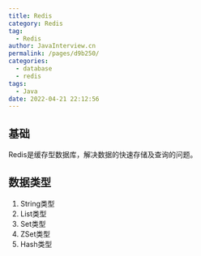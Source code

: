 ```yaml
---
title: Redis
category: Redis
tag: 
  - Redis
author: JavaInterview.cn
permalink: /pages/d9b250/
categories: 
  - database
  - redis
tags: 
  - Java
date: 2022-04-21 22:12:56
---
```




## 基础
Redis是缓存型数据库，解决数据的快速存储及查询的问题。


## 数据类型
1. String类型
2. List类型
3. Set类型
4. ZSet类型
5. Hash类型
